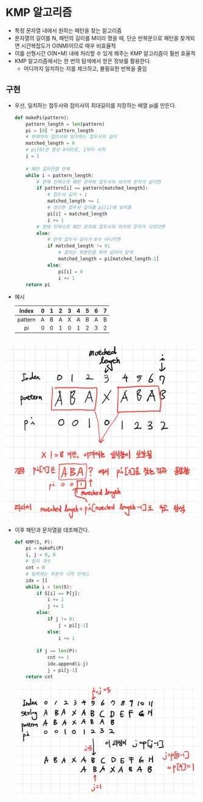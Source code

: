 # KMP 알고리즘

- 특정 문자열 내에서 원하는 패턴을 찾는 알고리즘
- 문자열의 길이를 N, 패턴의 길이를 M이라 했을 때, 단순 반복문으로 패턴을 찾게되면 시간복잡도가 O(NM)이므로 매우 비효율적
- 이를 선형시간 O(N+M) 내에 처리할 수 있게 해주는 KMP 알고리즘이 훨씬 효율적
- KMP 알고리즘에서는 한 번의 탐색에서 얻은 정보를 활용한다.
  - 어디까지 일치하는 지를 체크하고, 불필요한 반복을 줄임



## 구현

- 우선, 일치하는 접두사와 접미사의 최대길이를 저장하는 배열 pi를 만든다.

  ```python
  def makePi(pattern):
      pattern_length = len(pattern)
      pi = [0] * pattern_length
      # 현재까지 접미사와 일치하는 접두사의 길이
      matched_length = 0
      # pi[0]은 항상 0이므로, 1부터 시작
      i = 1
  	
      # 패턴 길이만큼 반복
      while i < pattern_length:
          # 현재 인덱스의 패턴 문자와 접두사의 마지막 문자가 같다면
          if pattern[i] == pattern[matched_length]:
              # 접두사 길이 + 1
              matched_length += 1
              # 갱신한 접두사 길이를 pi[i]에 넣어줌
              pi[i] = matched_length
              i += 1
          # 현재 인덱스의 패턴 문자와 접두사의 마지막 문자가 다르다면
          else:
              # 만약 접두사 길이가 0이 아니라면
              if matched_length != 0:
                  # 겹치는 부분만큼 뛰어 넘어서 탐색
                  matched_length = pi[matched_length-1]
              else:
                  pi[i] = 0
                  i += 1
      return pi
  ```

- 예시

  |  Index  |  0   |  1   |  2   |  3   |  4   |  5   |  6   |  7   |
  | :-----: | :--: | :--: | :--: | :--: | :--: | :--: | :--: | :--: |
  | pattern |  A   |  B   |  A   |  X   |  A   |  B   |  A   |  B   |
  |   pi    |  0   |  0   |  1   |  0   |  1   |  2   |  3   |  2   |

​		![image-20220217170644244](README.assets/image-20220217170644244.png)

- 이후 패턴과 문자열을 대조해간다.

  ```python
  def KMP(S, P):
      pi = makePi(P)
      i, j = 0, 0
      # 일치 개수
      cnt = 0
      # 일치하는 부분의 시작 인덱스
      idx = []
      while i < len(S):
          if S[i] == P[j]:
              i += 1
              j += 1
          else:
              if j != 0:
                  j = pi[j-1]
              else:
                  i += 1
          
          if j == len(P):
              cnt += 1
              idx.append(i-j)
              j = pi[j-1]
      return cnt
  ```

  ![image-20220217170656904](README.assets/image-20220217170656904.png)
